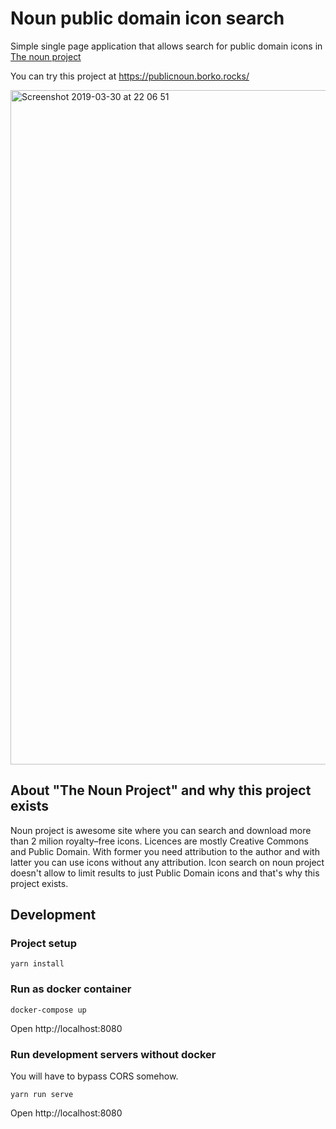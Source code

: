 # Noun public domain icon search

Simple single page application that allows search for public domain icons in [The noun project](https://thenounproject.com)

You can try this project at https://publicnoun.borko.rocks/

<img width="1079" alt="Screenshot 2019-03-30 at 22 06 51" src="https://user-images.githubusercontent.com/3428126/55281719-f9755100-5338-11e9-82af-f443c93847aa.png">

## About "The Noun Project" and why this project exists
Noun project is awesome site where you can search and download more than 2 milion royalty–free icons. Licences are mostly Creative Commons and Public Domain. With former you need attribution to the author and with latter you can use icons without any attribution. Icon search on noun project doesn't allow
to limit results to just Public Domain icons and that's why this project exists.

## Development

### Project setup
```
yarn install
```

### Run as docker container
```
docker-compose up
```
Open http://localhost:8080

### Run development servers without docker
You will have to bypass CORS somehow.
```
yarn run serve
```
Open http://localhost:8080
